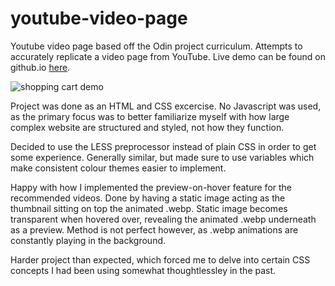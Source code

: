 # youtube-video-page

Youtube video page based off the Odin project curriculum. Attempts to accurately replicate a video page from YouTube. Live demo can be found on github.io [here](https://sasountorossian.github.io/youtube-video-page/). 

![shopping cart demo](YouTube.gif)

Project was done as an HTML and CSS excercise. No Javascript was used, as the primary focus was to better familiarize myself with how large complex website are structured and styled, not how they function.

Decided to use the LESS preprocessor instead of plain CSS in order to get some experience. Generally similar, but made sure to use variables which make consistent colour themes easier to implement.

Happy with how I implemented the preview-on-hover feature for the recommended videos. Done by having a static image acting as the thumbnail sitting on top the animated .webp. Static image becomes transparent when hovered over, revealing the animated .webp underneath as a preview. Method is not perfect however, as .webp animations are constantly playing in the background.

Harder project than expected, which forced me to delve into certain CSS concepts I had been using somewhat thoughtlessley in the past. 
